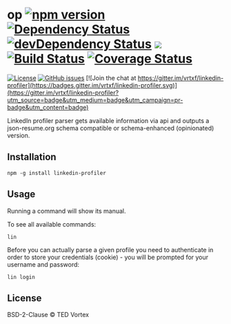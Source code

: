 # op [![npm version](https://badge.fury.io/js/linkedin-profiler.svg)](https://badge.fury.io/js/linkedin-profiler) [![Dependency Status](https://david-dm.org/vrtxf/linkedin-profiler.svg)](https://david-dm.org/vrtxf/linkedin-profiler) [![devDependency Status](https://david-dm.org/vrtxf/linkedin-profiler/dev-status.svg)](https://david-dm.org/vrtxf/linkedin-profiler#info=devDependencies) ![](https://reposs.herokuapp.com/?path=vrtxf/linkedin-profiler&style=flat&color=lightgray) [![Build Status](http://img.shields.io/travis/vrtxf/linkedin-profiler.svg?style=flat-square)](https://travis-ci.org/vrtxf/linkedin-profiler) [![Coverage Status](https://coveralls.io/repos/github/vrtxf/linkedin-profiler/badge.svg?branch=master)](https://coveralls.io/github/vrtxf/linkedin-profiler?branch=master)

[![License](http://img.shields.io/:license-BSD2-blue.svg?style=flat-square)](https://opensource.org/licenses/BSD-2-Clause) [![GitHub issues](https://img.shields.io/github/issues/vrtxf/linkedin-profiler.svg)](https://github.com/vrtxf/linkedin-profiler/issues) [![Join the chat at https://gitter.im/vrtxf/linkedin-profiler](https://badges.gitter.im/vrtxf/linkedin-profiler.svg)](https://gitter.im/vrtxf/linkedin-profiler?utm_source=badge&utm_medium=badge&utm_campaign=pr-badge&utm_content=badge)

LinkedIn profiler parser gets available information via api and outputs a json-resume.org schema compatible or schema-enhanced (opinionated) version.

## Installation

```
npm -g install linkedin-profiler
```

## Usage

Running a command will show its manual.

To see all available commands:

```
lin
```

Before you can actually parse a given profile you need to authenticate in order to store your credentials (cookie) - you will be prompted for your username and password:

```
lin login
```

## License

BSD-2-Clause © TED Vortex
